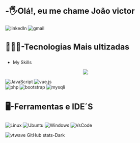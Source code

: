
<h2 style="font-size:25px;">-🖐Olá!, eu me chame João victor</h2>

![linkedIn](https://img.shields.io/badge/LinkedIn-0077B5?style=for-the-badge&logo=linkedin&logoColor=white) 
![gmail](https://img.shields.io/badge/Gmail-D14836?style=for-the-badge&logo=gmail&logoColor=white)

<h3 style="font-size:25px;">👨🏽‍💻-Tecnologias Mais ultizadas</h3>
  
- My Skills
<p align="center">
  <a href="https://skillicons.dev">
    <img src="https://skillicons.dev/icons?i=git,docker" />
  </a>
</p>

![JavaScript](https://img.shields.io/badge/JavaScript-F7DF1E?style=for-the-badge&logo=javascript&logoColor=black)
![vue.js](https://img.shields.io/badge/Vue.js-35495E?style=for-the-badge&logo=vue.js&logoColor=4FC08D)<br>
![php](https://img.shields.io/badge/PHP-777BB4?style=for-the-badge&logo=php&logoColor=white)  ![bootstrap](https://img.shields.io/badge/Bootstrap-563D7C?style=for-the-badge&logo=bootstrap&logoColor=white)  ![mysqli](https://img.shields.io/badge/MySQL-00000F?style=for-the-badge&logo=mysql&logoColor=white)


<h3 style="font-size:25px;">🖥️-Ferramentas e IDE´S</h3>

![Linux](https://img.shields.io/badge/Linux-FCC624?style=for-the-badge&logo=linux&logoColor=black)
![Ubuntu](https://img.shields.io/badge/Ubuntu-E95420?style=for-the-badge&logo=ubuntu&logoColor=white)
![Windows](https://img.shields.io/badge/Windows-0078D6?style=for-the-badge&logo=windows&logoColor=white)
![VsCode](https://img.shields.io/badge/Visual_Studio_Code-0078D4?style=for-the-badge&logo=visual%20studio%20code&logoColor=white)

  
 ![vtwave GitHub stats-Dark](https://github-readme-stats.vercel.app/api?username=joaovrmoura&show_icons=true&theme=dark#gh-dark-mode-only)

